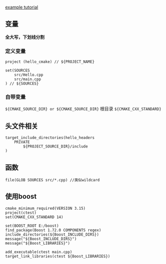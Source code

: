 
[example tutorial](https://github.com/ttroy50/cmake-examples)

## 变量
**全大写，下划线分割**
### 定义变量
```
project (hello_cmake) // ${PROJECT_NAME}
```

```
set(SOURCES
    src/Hello.cpp
    src/main.cpp
) // ${SOURCES}
```

### 自带变量
`${CMAKE_SOURCE_DIR} or ${CMAKE_SOURCE_DIR}` 根目录
`${CMAKE_CXX_STANDARD}`

## 头文件相关
```
target_include_directories(hello_headers
    PRIVATE 
        ${PROJECT_SOURCE_DIR}/include
)
```

## 函数
```
file(GLOB SOURCES src/*.cpp) //类似wildcard
```

## 使用boost
```
cmake_minimum_required(VERSION 3.15)
project(ctest)
set(CMAKE_CXX_STANDARD 14)

set(BOOST_ROOT E:/boost)
find_package(Boost 1.72.0 COMPONENTS regex)
include_directories(${Boost_INCLUDE_DIRS})
message("${Boost_INCLUDE_DIRS}")
message("${Boost_LIBRARIES}")

add_executable(ctest main.cpp)
target_link_libraries(ctest ${Boost_LIBRARIES})
```